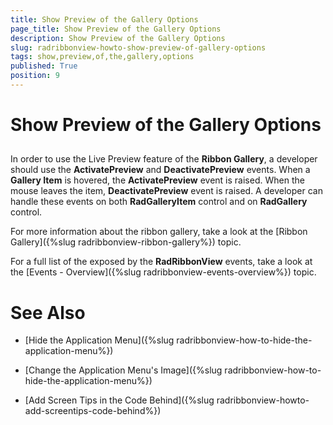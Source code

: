 ```yaml
---
title: Show Preview of the Gallery Options
page_title: Show Preview of the Gallery Options
description: Show Preview of the Gallery Options
slug: radribbonview-howto-show-preview-of-gallery-options
tags: show,preview,of,the,gallery,options
published: True
position: 9
---
```


# Show Preview of the Gallery Options



## 

In order to use the Live Preview feature of the __Ribbon Gallery__, a developer should use the __ActivatePreview__ and __DeactivatePreview__ events. When a __Gallery Item__ is hovered, the __ActivatePreview__ event is raised. When the mouse leaves the item, __DeactivatePreview__ event is raised. A developer can handle these events on both __RadGalleryItem__ control and on __RadGallery__ control.
		

For more information about the ribbon gallery, take a look at the [Ribbon Gallery]({%slug radribbonview-ribbon-gallery%}) topic.
		

For a full list of the exposed by the __RadRibbonView__ events, take a look at the [Events - Overview]({%slug radribbonview-events-overview%}) topic.
		

# See Also

 * [Hide the Application Menu]({%slug radribbonview-how-to-hide-the-application-menu%})

 * [Change the Application Menu's Image]({%slug radribbonview-how-to-hide-the-application-menu%})

 * [Add Screen Tips in the Code Behind]({%slug radribbonview-howto-add-screentips-code-behind%})
